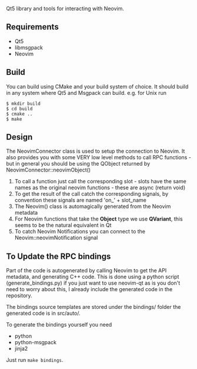 
Qt5 library and tools for interacting with Neovim.

## Requirements

* Qt5
* libmsgpack
* Neovim

## Build

You can build using CMake and your build system of choice. It should build in any
system where Qt5 and Msgpack can build. e.g. for Unix run

    $ mkdir build
    $ cd build
    $ cmake ..
    $ make

## Design

The NeovimConnector class is used to setup the connection to Neovim. It also
provides you with some VERY low level methods to call RPC functions - but in general
you should be using the QObject returned by NeovimConnector::neovimObject()

1. To call a function just call the corresponding slot - slots 
   have the same names as the original neovim functions - 
   these are async (return void)
2. To get the result of the call catch the corresponding signals,
   by convention these signals are named 'on\_' + slot\_name
3. The Neovim() class is automagically generated from the Neovim
   metadata
5. For Neovim functions that take the **Object** type we use **QVariant**,
   this seems to be the natural equivalent in Qt
6. To catch Neovim Notifications  you can connect to the
   Neovim::neovimNotification signal

## To Update the RPC bindings

Part of the code is autogenerated by calling Neovim to get the API metadata,
and generating C++ code. This is done using a python script
(generate\_bindings.py) if you just want to use neovim-qt as is you don't need
to worry about this, I already include the generated code in the repository.

The bindings source templates are stored under the bindings/ folder the 
generated code is in src/auto/.

To generate the bindings yourself you need

- python
- python-msgpack
- jinja2

Just run `make bindings`.


